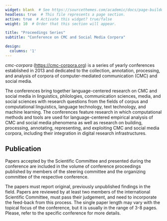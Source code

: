```yaml
---
widget: blank  # See https://sourcethemes.com/academic/docs/page-builder/
headless: true  # This file represents a page section.
active: true  # Activate this widget? true/false
weight: 10  # Order that this section will appear.

title: "Proceedings Series"
subtitle: "Conference on CMC and Social Media Corpora"

design:
  columns: '1'
---
```




*cmc-corpora* (https://cmc-corpora.org) is a series of yearly conferences
established in 2013 and dedicated to the collection, annotation, processing,
and analysis of corpora of computer-mediated communication (CMC) and social
media.

The conferences bring together language-centered research on CMC and social
media in linguistics, philologies, communication sciences, media, and social
sciences with research questions from the fields of corpus and computational
linguistics, language technology, text technology, and machine learning. The
conferences feature research in which computational methods and tools are used
for language-centered empirical analysis of CMC and social media phenomena as
well as research on building, processing, annotating, representing, and
exploiting CMC and social media corpora, including their integration in digital
research infrastructures.

## Publication

Papers accepted by the Scientific Committee and presented during the conference
are included in the volume of conference proceedings published by members of
the steering committee and the organizing committee of the respective
conference.

The papers must report original, previously unpublished findings in the field.
Papers are reviewed by at least two members of the international Scientific
Committee, must pass their judgement, and need to incorporate the feed-back
from this process. The single paper length may vary with the topical focus of
the conference, but it is usually in the range of 3-8 pages. Please, refer to
the specific conference for more details.

